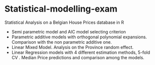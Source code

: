 # Statistical-modelling-exam

Statistical Analysis on a Belgian House Prices database in R

- Semi parametric model and AIC model selecting criterion
- Parametric additive models with orthogonal polynomial expansions. Comparison with the non parametric additive one.
- Linear Mixed Model. Analysis on the Province random effect.
- Linear Regression models with 4 different estimation methods, 5-fold CV . Median Price predictions and comparison among the models.
